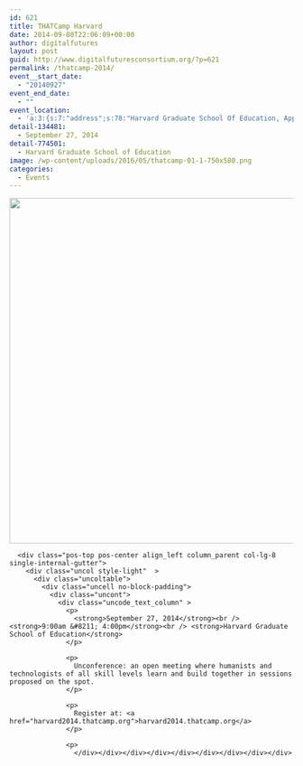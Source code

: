 ```yaml
---
id: 621
title: THATCamp Harvard
date: 2014-09-08T22:06:09+00:00
author: digitalfutures
layout: post
guid: http://www.digitalfuturesconsortium.org/?p=621
permalink: /thatcamp-2014/
event__start_date:
  - "20140927"
event_end_date:
  - ""
event_location:
  - 'a:3:{s:7:"address";s:78:"Harvard Graduate School Of Education, Appian Way, Cambridge, MA, United States";s:3:"lat";s:10:"42.3754243";s:3:"lng";s:18:"-71.12188600000002";}'
detail-134481:
  - September 27, 2014
detail-774501:
  - Harvard Graduate School of Education
image: /wp-content/uploads/2016/05/thatcamp-01-1-750x580.png
categories:
  - Events
---
```

<div data-parent="true" class="row-container">
  <div class="row limit-width row-parent">
    <div class="row-inner">
      <div class="pos-top pos-center align_left column_parent col-lg-4 single-internal-gutter">
        <div class="uncol style-light"  >
          <div class="uncoltable">
            <div class="uncell no-block-padding">
              <div class="uncont">
                <div class="uncode-single-media  text-left">
                  <div class="single-wrapper" style="max-width: 100%;">
                    <div class="tmb tmb-light  tmb-media-first tmb-media-last tmb-content-overlay tmb-no-bg">
                      <div class="t-inside">
                        <div class="t-entry-visual" tabindex="0">
                          <div class="t-entry-visual-tc">
                            <div class="uncode-single-media-wrapper">
                              <img src="https://www.digitalfuturesconsortium.org/wp-content/uploads/2016/05/thatcamp-01-1.png" width="792" height="612" alt="" />
                            </div>
                          </div>
                        </div>
                      </div>
                    </div>
                  </div>
                </div>
              </div>
            </div>
          </div>
        </div>
      </div>
      
      <div class="pos-top pos-center align_left column_parent col-lg-8 single-internal-gutter">
        <div class="uncol style-light"  >
          <div class="uncoltable">
            <div class="uncell no-block-padding">
              <div class="uncont">
                <div class="uncode_text_column" >
                  <p>
                    <strong>September 27, 2014</strong><br /> <strong>9:00am &#8211; 4:00pm</strong><br /> <strong>Harvard Graduate School of Education</strong>
                  </p>
                  
                  <p>
                    Unconference: an open meeting where humanists and technologists of all skill levels learn and build together in sessions proposed on the spot.
                  </p>
                  
                  <p>
                    Register at: <a href="harvard2014.thatcamp.org">harvard2014.thatcamp.org</a>
                  </p>
                  
                  <p>
                    </div></div></div></div></div></div></div></div></div>